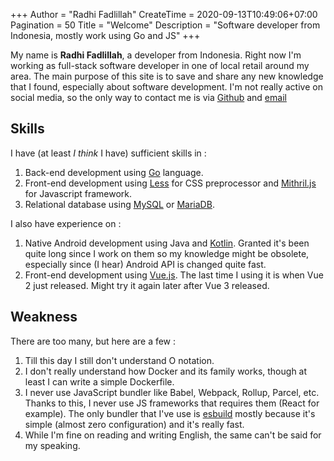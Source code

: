 +++
Author = "Radhi Fadlillah"
CreateTime = 2020-09-13T10:49:06+07:00
Pagination = 50
Title = "Welcome"
Description = "Software developer from Indonesia, mostly work using Go and JS"
+++

My name is **Radhi Fadlillah**, a developer from Indonesia. Right now I'm working as full-stack software developer in one of local retail around my area. The main purpose of this site is to save and share any new knowledge that I found, especially about software development. I'm not really active on social media, so the only way to contact me is via [Github][1] and [email][2]

## Skills

I have (at least _I think_ I have) sufficient skills in :

1. Back-end development using [Go][3] language.
2. Front-end development using [Less][4] for CSS preprocessor and [Mithril.js][5] for Javascript framework.
3. Relational database using [MySQL][6] or [MariaDB][7].

I also have experience on :

1. Native Android development using Java and [Kotlin][8]. Granted it's been quite long since I work on them so my knowledge might be obsolete, especially since (I hear) Android API is changed quite fast.
2. Front-end development using [Vue.js][9]. The last time I using it is when Vue 2 just released. Might try it again later after Vue 3 released.

## Weakness

There are too many, but here are a few :

1. Till this day I still don't understand O notation.
2. I don't really understand how Docker and its family works, though at least I can write a simple Dockerfile.
3. I never use JavaScript bundler like Babel, Webpack, Rollup, Parcel, etc. Thanks to this, I never use JS frameworks that requires them (React for example). The only bundler that I've use is [esbuild][10] mostly because it's simple (almost zero configuration) and it's really fast.
4. While I'm fine on reading and writing English, the same can't be said for my speaking.

[1]: https://github.com/RadhiFadlillah
[2]: m.radhi.f@gmail.com
[3]: https://golang.org/
[4]: http://lesscss.org/
[5]: https://mithril.js.org/
[6]: https://www.mysql.com/
[7]: https://mariadb.com/
[8]: https://kotlinlang.org/
[9]: https://vuejs.org/
[10]: https://github.com/evanw/esbuild